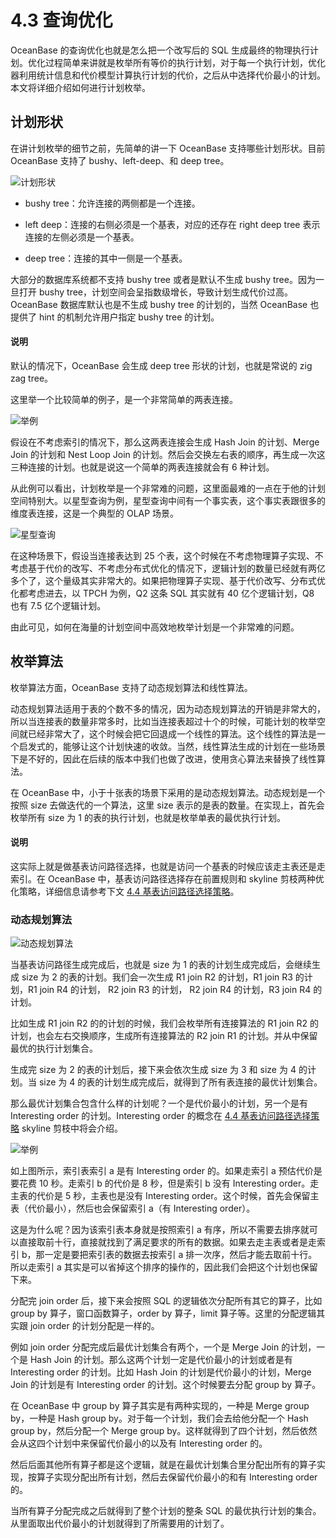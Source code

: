 # 4.3 查询优化

OceanBase 的查询优化也就是怎么把一个改写后的 SQL 生成最终的物理执行计划。优化过程简单来讲就是枚举所有等价的执行计划，对于每一个执行计划，优化器利用统计信息和代价模型计算执行计划的代价，之后从中选择代价最小的计划。本文将详细介绍如何进行计划枚举。

## 计划形状

在讲计划枚举的细节之前，先简单的讲一下 OceanBase 支持哪些计划形状。目前 OceanBase 支持了 bushy、left-deep、和 deep tree。

![计划形状](https://obbusiness-private.oss-cn-shanghai.aliyuncs.com/doc/img/kernel-advanced/V1.0.0/zh-CN/4.oceanbase-sql-engine/4.query-optimization-01.png)

* bushy tree：允许连接的两侧都是一个连接。

* left deep：连接的右侧必须是一个基表，对应的还存在 right deep tree 表示连接的左侧必须是一个基表。

* deep tree：连接的其中一侧是一个基表。

大部分的数据库系统都不支持 bushy tree 或者是默认不生成 bushy tree。因为一旦打开 bushy tree，计划空间会呈指数级增长，导致计划生成代价过高。OceanBase 数据库默认也是不生成 bushy tree 的计划的，当然 OceanBase 也提供了 hint 的机制允许用户指定 bushy tree 的计划。

<main id="notice" type='explain'>
  <h4>说明</h4>
  <p>默认的情况下，OceanBase 会生成 deep tree 形状的计划，也就是常说的 zig zag tree。</p>
</main>

这里举一个比较简单的例子，是一个非常简单的两表连接。

![举例](https://obbusiness-private.oss-cn-shanghai.aliyuncs.com/doc/img/kernel-advanced/V1.0.0/zh-CN/4.oceanbase-sql-engine/4.query-optimization-02.png)

假设在不考虑索引的情况下，那么这两表连接会生成 Hash Join 的计划、Merge Join 的计划和 Nest Loop Join 的计划。然后会交换左右表的顺序，再生成一次这三种连接的计划。也就是说这一个简单的两表连接就会有 6 种计划。

从此例可以看出，计划枚举是一个非常难的问题，这里面最难的一点在于他的计划空间特别大。以星型查询为例，星型查询中间有一个事实表，这个事实表跟很多的维度表连接，这是一个典型的 OLAP 场景。

![星型查询](https://obbusiness-private.oss-cn-shanghai.aliyuncs.com/doc/img/kernel-advanced/V1.0.0/zh-CN/4.oceanbase-sql-engine/4.query-optimization-03.png)

在这种场景下，假设当连接表达到 25 个表，这个时候在不考虑物理算子实现、不考虑基于代价的改写、不考虑分布式优化的情况下，逻辑计划的数量已经就有两亿多个了，这个量级其实非常大的。如果把物理算子实现、基于代价改写、分布式优化都考虑进去，以 TPCH 为例，Q2 这条 SQL 其实就有 40 亿个逻辑计划，Q8 也有 7.5 亿个逻辑计划。

由此可见，如何在海量的计划空间中高效地枚举计划是一个非常难的问题。

## 枚举算法

枚举算法方面，OceanBase 支持了动态规划算法和线性算法。

动态规划算法适用于表的个数不多的情况，因为动态规划算法的开销是非常大的，所以当连接表的数量非常多时，比如当连接表超过十个的时候，可能计划的枚举空间就已经非常大了，这个时候会把它回退成一个线性的算法。这个线性的算法是一个启发式的，能够让这个计划快速的收敛。当然，线性算法生成的计划在一些场景下是不好的，因此在后续的版本中我们也做了改进，使用贪心算法来替换了线性算法。

在 OceanBase 中，小于十张表的场景下采用的是动态规划算法。动态规划是一个按照 size 去做迭代的一个算法，这里 size 表示的是表的数量。在实现上，首先会枚举所有 size 为 1 的表的执行计划，也就是枚举单表的最优执行计划。

<main id="notice" type='explain'>
  <h4>说明</h4>
  <p>这实际上就是做基表访问路径选择，也就是访问一个基表的时候应该走主表还是走索引。在 OceanBase 中，基表访问路径选择存在前置规则和 skyline 剪枝两种优化策略，详细信息请参考下文 <a href="5.base-table-access-path.md">4.4 基表访问路径选择策略</a>。</p>
</main>

### 动态规划算法

![动态规划算法](https://obbusiness-private.oss-cn-shanghai.aliyuncs.com/doc/img/kernel-advanced/V1.0.0/zh-CN/4.oceanbase-sql-engine/4.query-optimization-04.png)

当基表访问路径生成完成后，也就是 size 为 1 的表的计划生成完成后，会继续生成 size 为 2 的表的计划。我们会一次生成 R1 join R2 的计划，R1 join R3 的计划，R1 join R4 的计划， R2 join R3 的计划， R2 join R4 的计划，R3 join R4 的计划。

比如生成 R1 join R2 的的计划的时候，我们会枚举所有连接算法的 R1 join R2 的计划，也会左右交换顺序，生成所有连接算法的 R2 join R1 的计划。并从中保留最优的执行计划集合。

生成完 size 为 2 的表的计划后，接下来会依次生成 size 为 3 和 size 为 4 的计划。当 size 为 4 的表的计划生成完成后，就得到了所有表连接的最优计划集合。

那么最优计划集合包含什么样的计划呢？一个是代价最小的计划，另一个是有 Interesting order 的计划。Interesting order 的概念在 [4.4 基表访问路径选择策略](5.base-table-access-path.md) skyline 剪枝中将会介绍。

![举例](https://obbusiness-private.oss-cn-shanghai.aliyuncs.com/doc/img/kernel-advanced/V1.0.0/zh-CN/4.oceanbase-sql-engine/4.query-optimization-05.png)

如上图所示，索引表索引 a 是有 Interesting order 的。如果走索引 a 预估代价是要花费 10 秒。走索引 b 的代价是 8 秒，但是索引 b 没有 Interesting order。走主表的代价是 5 秒，主表也是没有 Interesting order。这个时候，首先会保留主表（代价最小），然后也会保留索引 a（有 Interesting order）。

这是为什么呢？因为该索引表本身就是按照索引 a 有序，所以不需要去排序就可以直接取前十行，直接就找到了满足要求的所有的数据。如果去走主表或者是走索引 b，那一定是要把索引表的数据去按索引 a 排一次序，然后才能去取前十行。所以走索引 a 其实是可以省掉这个排序的操作的，因此我们会把这个计划也保留下来。

分配完 join order 后，接下来会按照 SQL 的逻辑依次分配所有其它的算子，比如 group by 算子，窗口函数算子，order by 算子，limit 算子等。这里的分配逻辑其实跟 join order 的计划分配是一样的。

例如 join order 分配完成后最优计划集合有两个，一个是 Merge Join 的计划，一个是 Hash Join 的计划。那么这两个计划一定是代价最小的计划或者是有 Interesting order 的计划。比如 Hash Join 的计划是代价最小的计划，Merge Join 的计划是有 Interesting order 的计划。这个时候要去分配 group by 算子。

在 OceanBase 中 group by 算子其实是有两种实现的，一种是 Merge group by，一种是 Hash group by。对于每一个计划，我们会去给他分配一个 Hash group by，然后分配一个 Merge group by。这样就得到了四个计划，然后依然会从这四个计划中来保留代价最小的以及有 Interesting order 的。

然后后面其他所有算子都是这个逻辑，就是在最优计划集合里分配出所有的算子实现，按算子实现分配出所有计划，然后去保留代价最小的和有 Interesting order 的。

当所有算子分配完成之后就得到了整个计划的整条 SQL 的最优执行计划的集合。从里面取出代价最小的计划就得到了所需要用的计划了。
